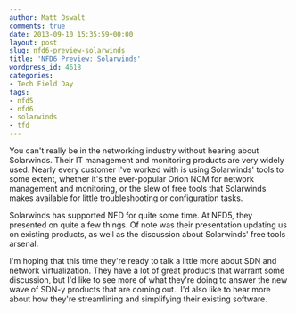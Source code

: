 ```yaml
---
author: Matt Oswalt
comments: true
date: 2013-09-10 15:35:59+00:00
layout: post
slug: nfd6-preview-solarwinds
title: 'NFD6 Preview: Solarwinds'
wordpress_id: 4618
categories:
- Tech Field Day
tags:
- nfd5
- nfd6
- solarwinds
- tfd
---
```


You can't really be in the networking industry without hearing about Solarwinds. Their IT management and monitoring products are very widely used. Nearly every customer I've worked with is using Solarwinds' tools to some extent, whether it's the ever-popular Orion NCM for network management and monitoring, or the slew of free tools that Solarwinds makes available for little troubleshooting or configuration tasks.

Solarwinds has supported NFD for quite some time. At NFD5, they presented on quite a few things. Of note was their presentation updating us on existing products, as well as the discussion about Solarwinds' free tools arsenal.

I'm hoping that this time they're ready to talk a little more about SDN and network virtualization. They have a lot of great products that warrant some discussion, but I'd like to see more of what they're doing to answer the new wave of SDN-y products that are coming out.  I'd also like to hear more about how they're streamlining and simplifying their existing software.
